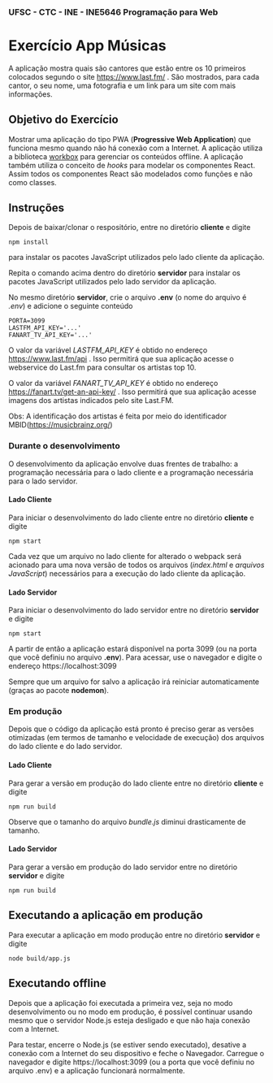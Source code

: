 ### UFSC - CTC - INE - INE5646 Programação para Web

# Exercício App Músicas

A aplicação mostra quais são cantores que estão entre os 10 primeiros colocados segundo o site https://www.last.fm/ . São mostrados, para cada cantor, o seu nome, uma fotografia e um link para um site com mais informações.

## Objetivo do Exercício

Mostrar uma aplicação do tipo PWA (**Progressive Web Application**) que funciona mesmo quando não há conexão com a Internet. A aplicação utiliza a biblioteca [workbox](https://developers.google.com/web/tools/workbox/) para gerenciar os conteúdos offline. A aplicação também utiliza o conceito de *hooks* para modelar os componentes React. Assim todos os componentes React são modelados como funções e não como classes.

## Instruções
Depois de baixar/clonar o respositório, entre no diretório **cliente** e digite

`npm install`

para instalar os pacotes JavaScript utilizados pelo lado cliente da aplicação.

Repita o comando acima dentro do diretório **servidor** para instalar os pacotes JavaScript utilizados pelo lado servidor da aplicação.

No mesmo diretório **servidor**,  crie o arquivo **.env** (o nome do arquivo é *.env*) e adicione o seguinte conteúdo

```
PORTA=3099
LASTFM_API_KEY='...'
FANART_TV_API_KEY='...'
```
O valor da variável *LASTFM_API_KEY* é obtido no endereço https://www.last.fm/api . Isso permitirá que sua aplicação acesse o webservice do Last.fm para consultar os artistas top 10.

O valor da variável *FANART_TV_API_KEY* é obtido no endereço https://fanart.tv/get-an-api-key/ . Isso permitirá que sua aplicação acesse imagens dos artistas indicados pelo site Last.FM. 

Obs: A identificação dos artistas é feita por meio do identificador MBID(https://musicbrainz.org/)

### Durante o desenvolvimento
O desenvolvimento da aplicação envolve duas frentes de trabalho: a programação necessária para o lado cliente e a programação necessária para o lado servidor.

#### Lado Cliente
Para iniciar o desenvolvimento do lado cliente entre no diretório **cliente** e digite

`npm start`

Cada vez que um arquivo no lado cliente for alterado o webpack será acionado para uma nova versão de todos os arquivos (*index.html* e *arquivos JavaScript*) necessários para a execução do lado cliente da aplicação.

#### Lado Servidor
Para iniciar o desenvolvimento do lado servidor entre no diretório **servidor** e digite

`npm start`

A partir de então a aplicação estará disponível na porta 3099 (ou na porta que você definiu no arquivo **.env**). Para acessar, use o navegador e digite o endereço https://localhost:3099 

Sempre que um arquivo for salvo a aplicação irá reiniciar automaticamente (graças ao pacote **nodemon**).


### Em produção

Depois que o código da aplicação está pronto é preciso gerar as versões otimizadas (em termos de tamanho e velocidade de execução) dos arquivos do lado cliente e do lado servidor.

#### Lado Cliente

Para gerar a versão em produção do lado cliente entre no diretório **cliente** e digite

`npm run build`

Observe que o tamanho do arquivo *bundle.js* diminui drasticamente de tamanho.

#### Lado Servidor

Para gerar a versão em produção do lado servidor entre no diretório **servidor** e digite

`npm run build`

## Executando a aplicação em produção
Para executar a aplicação em modo produção entre no diretório **servidor** e digite

`node build/app.js`


## Executando offline

Depois que a aplicação foi executada a primeira vez, seja no modo desenvolvimento ou no modo em produção, é possível continuar usando mesmo que o servidor Node.js esteja desligado e que não haja conexão com a Internet.

Para testar, encerre o Node.js (se estiver sendo executado), desative a conexão com a Internet do seu dispositivo 
e feche o Navegador. Carregue o navegador e digite https://localhost:3099 (ou a porta que você definiu no arquivo .env) e 
a aplicação funcionará normalmente.